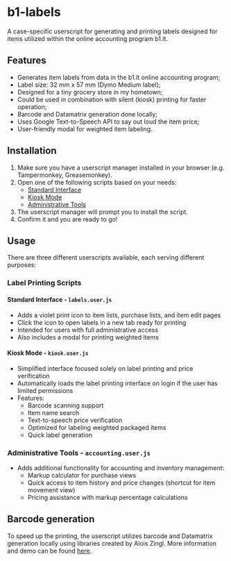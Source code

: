 # b1-labels
A case-specific userscript for generating and printing labels designed for items utilized within the online accounting program b1.lt. 

## Features
- Generates item labels from data in the b1.lt online accounting program;
- Label size: 32 mm x 57 mm (Dymo Medium label);
- Designed for a tiny grocery store in my hometown;
- Could be used in combination with silent (kiosk) printing for faster operation;
- Barcode and Datamatrix generation done locally;
- Uses Google Text-to-Speech API to say out loud the item price;
- User-friendly modal for weighted item labeling.

## Installation
1. Make sure you have a userscript manager installed in your browser (e.g. Tampermonkey, Greasemonkey).
2. Open one of the following scripts based on your needs:
   - [Standard Interface](https://raw.githubusercontent.com/martynas2200/b1-labels/main/dist/labels.user.js)
   - [Kiosk Mode](https://raw.githubusercontent.com/martynas2200/b1-labels/main/dist/kiosk.user.js)
   - [Administrative Tools](https://raw.githubusercontent.com/martynas2200/b1-labels/main/dist/accounting.user.js)
3. The userscript manager will prompt you to install the script.
4. Confirm it and you are ready to go!

## Usage
There are three different userscripts available, each serving different purposes:

### Label Printing Scripts
#### Standard Interface - `labels.user.js`
- Adds a violet print icon to item lists, purchase lists, and item edit pages
- Click the icon to open labels in a new tab ready for printing
- Intended for users with full administrative access
- Also includes a modal for printing weighted items

#### Kiosk Mode - `kiosk.user.js` 
- Simplified interface focused solely on label printing and price verification
- Automatically loads the label printing interface on login if the user has limited permissions
- Features:
  - Barcode scanning support
  - Item name search
  - Text-to-speech price verification
  - Optimized for labeling weighted packaged items
  - Quick label generation

### Administrative Tools - `accounting.user.js`
- Adds additional functionality for accounting and inventory management:
  - Markup calculator for purchase views
  - Quick access to item history and price changes (shortcut for item movement view)
  - Pricing assistance with markup percentage calculations

## Barcode generation
To speed up the printing, the userscript utilizes barcode and Datamatrix generation locally using libraries created by Alois Zingl. More information and demo can be found [here](https://zingl.github.io/).